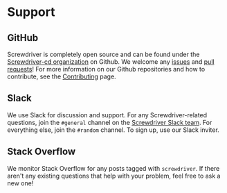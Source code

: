 # Support

## GitHub
Screwdriver is completely open source and can be found under the [Screwdriver-cd organization](https://github.com/screwdriver-cd/screwdriver)
on Github. We welcome any [issues](https://github.com/screwdriver-cd/screwdriver/issues) and [pull requests](https://github.com/screwdriver-cd/screwdriver/pulls)!
For more information on our Github repositories and how to contribute, see the [Contributing](contributing.md) page.

## Slack
We use Slack for discussion and support. For any Screwdriver-related questions, join the `#general` channel on the
[Screwdriver Slack team](https://screwdriver.slack.com/). For everything else, join the `#random` channel. To sign up, use our Slack inviter.

## Stack Overflow
We monitor Stack Overflow for any posts tagged with `screwdriver`. If
there aren't any existing questions that help with your problem, feel free to ask a new one!
